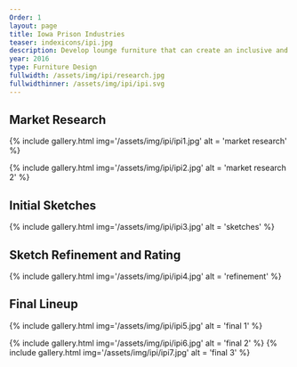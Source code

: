 ```yaml
---
Order: 1
layout: page
title: Iowa Prison Industries
teaser: indexicons/ipi.jpg
description: Develop lounge furniture that can create an inclusive and welcoming environment within municipal settings.
year: 2016
type: Furniture Design
fullwidth: /assets/img/ipi/research.jpg
fullwidthinner: /assets/img/ipi/ipi.svg
---
```

## Market Research
{% include gallery.html img='/assets/img/ipi/ipi1.jpg' alt = 'market research' %}

{% include gallery.html img='/assets/img/ipi/ipi2.jpg' alt = 'market research 2' %}

## Initial Sketches
{% include gallery.html img='/assets/img/ipi/ipi3.jpg' alt = 'sketches' %}

## Sketch Refinement and Rating
{% include gallery.html img='/assets/img/ipi/ipi4.jpg' alt = 'refinement' %}

## Final Lineup
{% include gallery.html img='/assets/img/ipi/ipi5.jpg' alt = 'final 1' %}

{% include gallery.html img='/assets/img/ipi/ipi6.jpg' alt = 'final 2' %}
{% include gallery.html img='/assets/img/ipi/ipi7.jpg' alt = 'final 3' %}
